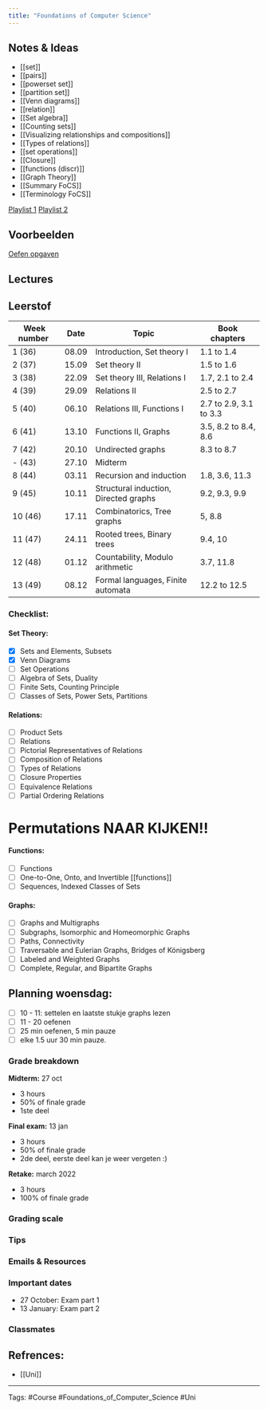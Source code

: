 ```yaml
---
title: "Foundations of Computer Science"
---
```


## Notes & Ideas
- [[set]]
- [[pairs]]
- [[powerset set]]
- [[partition set]]
- [[Venn diagrams]]
- [[relation]]
- [[Set algebra]]
- [[Counting sets]]
- [[Visualizing relationships and compositions]]
- [[Types of relations]]
- [[set operations]]
- [[Closure]]
- [[functions (discr)]]
- [[Graph Theory]]
- [[Summary FoCS]]
- [[Terminology FoCS]]

[Playlist 1](https://www.youtube.com/watch?v=OixshZzH8t0&list=PLDDGPdw7e6Ag1EIznZ-m-qXu4XX3A0cIz&index=53)
[Playlist 2](https://www.youtube.com/watch?v=HkNdNpKUByM&list=PLDDGPdw7e6Aj0amDsYInT_8p6xTSTGEi2&index=23&t=1s)

## Voorbeelden 
[Oefen opgaven](http://liacs.leidenuniv.nl/~hoogeboom/focs/archief.html)

## Lectures
## Leerstof
| Week number&nbsp; | Date  | Topic                                 | Book chapters          |
|-------------------|-------|---------------------------------------|------------------------|
| 1 (36)            | 08.09 | Introduction, Set theory I            | 1.1 to 1.4             |
| 2 (37)            | 15.09 | Set theory II                         | 1.5 to 1.6         |
| 3 (38)            | 22.09 | Set theory III, Relations I           | 1.7, 2.1 to 2.4        |
| 4 (39)&nbsp;      | 29.09 | Relations II                          | 2.5 to 2.7             |
| 5 (40)            | 06.10 | Relations III, Functions I            | 2.7 to 2.9, 3.1 to 3.3 |
| 6 (41)            | 13.10 | Functions II, Graphs                  | 3.5, 8.2 to 8.4, 8.6   |
| 7 (42)&nbsp;      | 20.10 | Undirected graphs                     | 8.3 to 8.7             |
| - (43)            | 27.10 | Midterm&nbsp;                         |
| 8 (44)&nbsp;      | 03.11 | Recursion and induction               | 1.8, 3.6, 11.3         |
| 9 (45)&nbsp;      | 10.11 | Structural induction, Directed graphs | 9.2, 9.3, 9.9          |
| 10 (46)           | 17.11 | Combinatorics, Tree graphs            | 5, 8.8                 |
| 11 (47)           | 24.11 | Rooted trees, Binary trees            | 9.4, 10                |
| 12 (48)           | 01.12 | Countability, Modulo arithmetic       | 3.7, 11.8              |
| 13 (49)           | 08.12 | Formal languages, Finite automata     | 12.2 to 12.5           |

### Checklist:
#### Set Theory:
- [x] Sets and Elements, Subsets
- [x] Venn Diagrams 
- [ ] Set Operations 
- [ ] Algebra of Sets, Duality 
- [ ] Finite Sets, Counting Principle 
- [ ] Classes of Sets, Power Sets, Partitions 

#### Relations:
- [ ] Product Sets 
- [ ] Relations 
- [ ] Pictorial Representatives of Relations 
- [ ] Composition of Relations 
- [ ] Types of Relations 
- [ ] Closure Properties 
- [ ] Equivalence Relations 
- [ ] Partial Ordering Relations
# **Permutations NAAR KIJKEN!!**
#### Functions: 
- [ ] Functions 
- [ ] One-to-One, Onto, and Invertible [[functions]]
- [ ] Sequences, Indexed Classes of Sets

#### Graphs:
- [ ] Graphs and Multigraphs 
- [ ] Subgraphs, Isomorphic and Homeomorphic Graphs 
- [ ] Paths, Connectivity 
- [ ] Traversable and Eulerian Graphs, Bridges of Königsberg 
- [ ] Labeled and Weighted Graphs 
- [ ] Complete, Regular, and Bipartite Graphs

## Planning woensdag:
- [ ] 10 - 11: settelen en laatste stukje graphs lezen
- [ ] 11 - 20 oefenen 
- [ ] 25 min oefenen, 5 min pauze 
- [ ] elke 1.5 uur 30 min pauze.

### Grade breakdown
**Midterm:** 27 oct
- 3 hours 
- 50% of finale grade 
- 1ste deel

**Final exam:** 13 jan 
- 3 hours 
- 50% of finale grade
- 2de deel, eerste deel kan je weer vergeten :)

**Retake:** march 2022
- 3 hours 
- 100% of finale grade
### Grading scale
### Tips
### Emails & Resources
### Important dates
- 27 October: Exam part 1
- 13 January: Exam part 2
### Classmates

## Refrences:
- [[Uni]]

---
Tags: #Course #Foundations_of_Computer_Science #Uni 